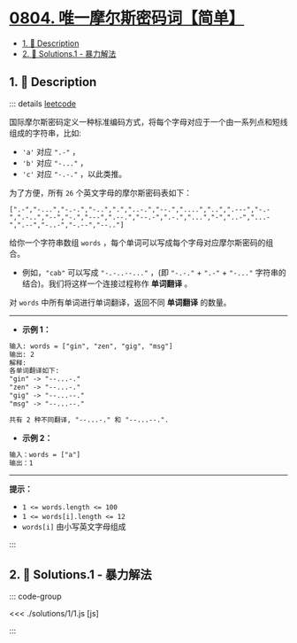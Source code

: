 # [0804. 唯一摩尔斯密码词【简单】](https://github.com/tnotesjs/TNotes.leetcode/tree/main/notes/0804.%20%E5%94%AF%E4%B8%80%E6%91%A9%E5%B0%94%E6%96%AF%E5%AF%86%E7%A0%81%E8%AF%8D%E3%80%90%E7%AE%80%E5%8D%95%E3%80%91)

<!-- region:toc -->

- [1. 📝 Description](#1--description)
- [2. 🎯 Solutions.1 - 暴力解法](#2--solutions1---暴力解法)

<!-- endregion:toc -->

## 1. 📝 Description

::: details [leetcode](https://leetcode.cn/problems/unique-morse-code-words/)

国际摩尔斯密码定义一种标准编码方式，将每个字母对应于一个由一系列点和短线组成的字符串，比如:

- `'a'` 对应 `".-"` ，
- `'b'` 对应 `"-..."` ，
- `'c'` 对应 `"-.-."` ，以此类推。

为了方便，所有 `26` 个英文字母的摩尔斯密码表如下：

`[".-","-...","-.-.","-..",".","..-.","--.","....","..",".---","-.-",".-..","--","-.","---",".--.","--.-",".-.","...","-","..-","...-",".--","-..-","-.--","--.."]`

给你一个字符串数组 `words` ，每个单词可以写成每个字母对应摩尔斯密码的组合。

- 例如，`"cab"` 可以写成 `"-.-..--..."` ，(即 `"-.-."` + `".-"` + `"-..."` 字符串的结合)。我们将这样一个连接过程称作 **单词翻译** 。

对 `words` 中所有单词进行单词翻译，返回不同 **单词翻译** 的数量。

---

- **示例 1：**

```txt
输入: words = ["gin", "zen", "gig", "msg"]
输出: 2
解释:
各单词翻译如下:
"gin" -> "--...-."
"zen" -> "--...-."
"gig" -> "--...--."
"msg" -> "--...--."

共有 2 种不同翻译, "--...-." 和 "--...--.".
```

- **示例 2：**

```txt
输入：words = ["a"]
输出：1
```

---

**提示：**

- `1 <= words.length <= 100`
- `1 <= words[i].length <= 12`
- `words[i]` 由小写英文字母组成

:::

## 2. 🎯 Solutions.1 - 暴力解法

::: code-group

<<< ./solutions/1/1.js [js]

:::
